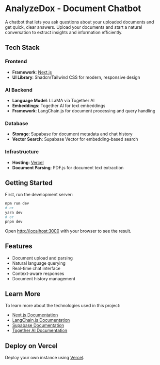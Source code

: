 # AnalyzeDox - Document Chatbot

A chatbot that lets you ask questions about your uploaded documents and get quick, clear answers. Upload your documents and start a natural conversation to extract insights and information efficiently.

## Tech Stack

### Frontend
- **Framework**: [Next.js](https://nextjs.org)
- **UI Library**: Shadcn/Tailwind CSS for modern, responsive design

### AI Backend
- **Language Model**: LLaMA via Together AI
- **Embeddings**: Together AI for text embeddings
- **Framework**: LangChain.js for document processing and query handling

### Database
- **Storage**: Supabase for document metadata and chat history
- **Vector Search**: Supabase Vector for embedding-based search

### Infrastructure
- **Hosting**: [Vercel](https://vercel.com)
- **Document Parsing**: PDF.js for document text extraction

## Getting Started

First, run the development server:

```bash
npm run dev
# or
yarn dev
# or
pnpm dev
```

Open [http://localhost:3000](http://localhost:3000) with your browser to see the result.

## Features

- Document upload and parsing
- Natural language querying
- Real-time chat interface
- Context-aware responses
- Document history management

## Learn More

To learn more about the technologies used in this project:

- [Next.js Documentation](https://nextjs.org/docs)
- [LangChain.js Documentation](https://js.langchain.com/docs)
- [Supabase Documentation](https://supabase.com/docs)
- [Together AI Documentation](https://together.ai/docs)

## Deploy on Vercel

Deploy your own instance using [Vercel](https://vercel.com/new?utm_medium=default-template&filter=next.js&utm_source=create-next-app&utm_campaign=create-next-app-readme).
